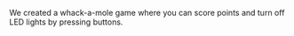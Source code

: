 We created a whack-a-mole game where you can score points and turn off LED lights by pressing buttons.
